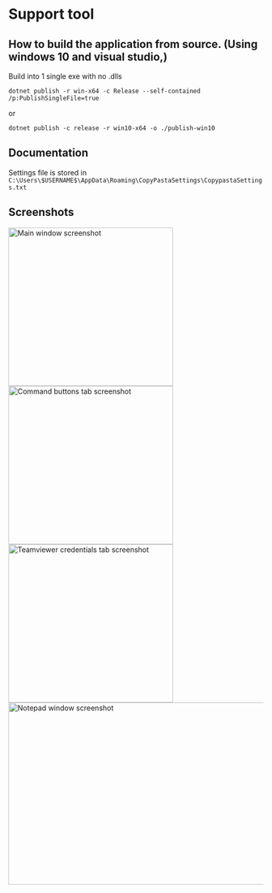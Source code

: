 # Support tool



## How to build the application from source. (Using windows 10 and visual studio,)
Build into 1 single exe with no .dlls

 `dotnet publish -r win-x64 -c Release --self-contained /p:PublishSingleFile=true`

 or 
 
 `dotnet publish -c release -r win10-x64 -o ./publish-win10`



## Documentation 
 Settings file is stored in `C:\Users\$USERNAME$\AppData\Roaming\CopyPastaSettings\CopypastaSettings.txt`


## Screenshots 

<img src="https://github.com/user-attachments/assets/88799a1b-c8de-47e6-9be9-06b3dc661bc3" alt="Main window screenshot" width="325" height="312">
<img src="https://github.com/user-attachments/assets/707c27b4-6232-4a1d-9eac-300fd89a85e5" alt="Command buttons tab screenshot" width="325" height="312">
<img src="https://github.com/user-attachments/assets/b493f850-a6dd-4141-92d5-c1dd85ce502f" alt="Teamviewer credentials tab screenshot" width="325" height="312">
<img src="https://github.com/user-attachments/assets/53ceba9c-fe0c-41c3-8b35-7486bb06fed2" alt="Notepad window screenshot" width="717" height="359">
